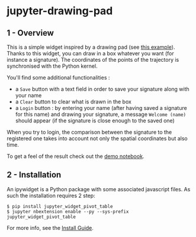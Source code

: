 # jupyter-drawing-pad

## 1 - Overview

This is a simple widget inspired by a drawing pad (see [this example](https://ipywidgets.readthedocs.io/en/stable/)). Thanks to this widget, you can draw in a box whatever you want (for instance a signature). The coordinates of the points of the trajectory is synchronised with the Python kernel.

You'll find some additional functionalities :
+ a `Save` button with a text field in order to save your signature along with your name
+ a `Clear` button to clear what is drawn in the box
+ a `Login` button : by entering your name (after having saved a signature for this name) and drawing your signature, a message `Welcome (name)` should appear (if the signature is close enough to the saved one)

When you try to login, the comparison between the signature to the registered one takes into account not only the spatial coordinates but also time.

To get a feel of the result check out the [demo notebook]().


## 2 - Installation

An ipywidget is a Python package with some associated javascript files.
As such the installation requires 2 step:

    $ pip install jupyter_widget_pivot_table
    $ jupyter nbextension enable --py --sys-prefix jupyter_widget_pivot_table

For more info, see the [Install Guide]().


